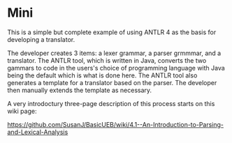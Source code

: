 # Mini
This is a simple but complete example of using ANTLR 4 as the basis for developing a translator.

The developer creates 3 items: a lexer grammar, a parser grmmmar, and a translator. The ANTLR tool, which is written in Java, converts the two gammars to code in the users's choice of programming language with Java being the default which is what is done here. The ANTLR tool also generates a template for a translator based on the parser. The developer then manually extends the template as necessary.

A very introdoctury three-page description of this process starts on this wiki page:

https://github.com/SusanJ/BasicUEB/wiki/4.1--An-Introduction-to-Parsing-and-Lexical-Analysis
